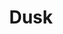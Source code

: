 ---
title: "Dusk"
year: 2025
description: "Oil on stretched canvas."
size: "10” x 10”"
count: 0
selected: true
---